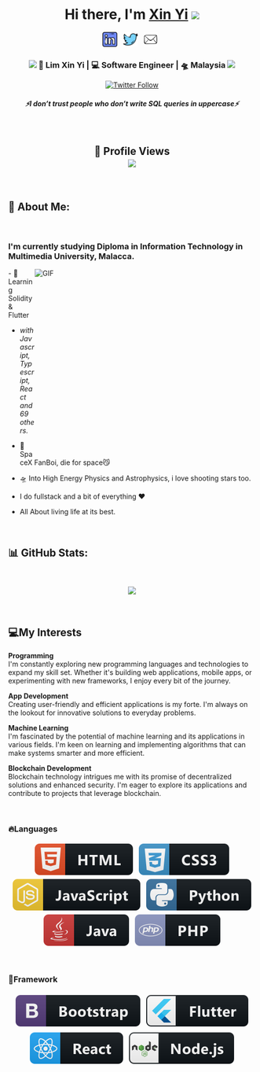 <div align="center">
   <h1>Hi there, I'm <a href="https://hemant.codes">Xin Yi</a> <img src="https://media.giphy.com/media/hvRJCLFzcasrR4ia7z/giphy.gif" width="25px"> </h1>

</div>

<p align='center'>
   <a href="https://www.linkedin.com/in/lim-xin-yi-335508304/"><img height="30" src="https://raw.githubusercontent.com/8bithemant/8bithemant/master/linkedin.png?raw=true"></a>&nbsp;&nbsp;
<a href="https://x.com/xinyi_0227"><img height="30" src="https://raw.githubusercontent.com/8bithemant/8bithemant/master/twitter.png?raw=true"></a>&nbsp;&nbsp;
<a href="mailto:1221200909@student.mmu.edu.my"><img height="30" src="email.jpg" alt="email"></a>&nbsp;&nbsp;
 </p>



<div align="center">
<h3><img src="https://media.giphy.com/media/WUlplcMpOCEmTGBtBW/giphy.gif" width="30"> 🙎 Lim Xin Yi | 💻 Software Engineer | 🛸 Malaysia <img src="https://media.giphy.com/media/WUlplcMpOCEmTGBtBW/giphy.gif" width="30"></h3>
</div>



<p align="center">
   <a href="https://x.com/xinyi_0227"><img alt="Twitter Follow" src="https://img.shields.io/twitter/follow/_hemant_joshi?style=for-the-badge&color=09f&labelColor=black&logo=twitter&label=@_xinyi0227"></a>
   <br> <!-- <a href="https://badges.pufler.dev/visits/mayhemantt/mayhemantt"> <img alt="hemant joshi github" src="https://badges.pufler.dev/visits/mayhemantt/mayhemantt"> </a> -->
 </p>
 
<h5 align="center">
   <i>⚡️I don’t trust people who don’t write SQL queries in uppercase⚡️</i>
</h5>

<br />
<h2 align="center">
   <b>👀 Profile Views</b><br/>
   <img src="https://profile-counter.glitch.me/xinyi0227/count.svg"/>
</h2>
 

<br />

## 💫 About Me:
<br/>
<p align="center">
  <h3> I'm currently studying Diploma in Information Technology in Multimedia University, Malacca.</h3>
</p>
<img align="right" height="370px" width="450px" alt="GIF" src="https://media1.tenor.com/m/w3APLkMuTX0AAAAC/computer-work.gif" />
 - 🥀 Learning Solidity & Flutter
 
 - <i>with Javascript, Typescript, React and 69 others.</i>
   
 - 🔭 SpaceX FanBoi, die for space😼

 - 🛸 Into High Energy Physics and Astrophysics, i love shooting stars too.
 
 - I do fullstack and a bit of everything :heart:
 
 - All About living life at its best.

<br />
 
## 📊 GitHub Stats:
<br/>
<p align="center" >
<a href="https://github.com/anuraghazra/github-readme-stats"> 
    <img  src="https://github-readme-stats.vercel.app/api?username=xinyi0227&&show_icons=true&theme=radical"/>
  </a>

</p>

<br />

## 💻My Interests
<b>Programming</b><br/>
I'm constantly exploring new programming languages and technologies to expand my skill set. Whether it's building web applications, mobile apps, or experimenting with new frameworks, I enjoy every bit of the journey.

<b>App Development</b><br/>
Creating user-friendly and efficient applications is my forte. I'm always on the lookout for innovative solutions to everyday problems.

<b>Machine Learning</b><br/>
I'm fascinated by the potential of machine learning and its applications in various fields. I'm keen on learning and implementing algorithms that can make systems smarter and more efficient.

<b>Blockchain Development</b><br/>
Blockchain technology intrigues me with its promise of decentralized solutions and enhanced security. I'm eager to explore its applications and contribute to projects that leverage blockchain.

<br />

### 🔥Languages 

<p align="center">
   <img src="svg/dev/languages/html.svg" alt="html" style="vertical-align:top; margin:4px">
   <img src="svg/dev/languages/css3.svg" alt="css3" style="vertical-align:top; margin:4px">
   <img src="svg/dev/languages/js.svg" alt="js" style="vertical-align:top; margin:4px">
   <img src="svg/dev/languages/python.svg" alt="python" style="vertical-align:top; margin:4px">
   <img src="svg/dev/languages/java.svg" alt="java" style="vertical-align:top; margin:4px">
   <img src="svg/dev/languages/php.svg" alt="php" style="vertical-align:top; margin:4px">
</p>

<br />

### 🐾Framework
<p align="center">
   <img src="svg/dev/frameworks/bootstrap.svg" alt="bootstrap" style="vertical-align:top; margin:6px 4px">
   <img src="svg/dev/frameworks/flutter.svg" alt="flutter" style="vertical-align:top; margin:6px 4px">
   <img src="svg/dev/frameworks/react.svg" alt="react" style="vertical-align:top; margin:6px 4px">
   <img src="svg/dev/frameworks/nodejs.svg" alt="nodejs" style="vertical-align:top; margin:6px 4px">
</p>


<!--
### - Blogs 🌱
-->
<!--
<p align="center">
  <a href="https://dev.to/hemant">
    <img src="https://raw.githubusercontent.com/8bithemant/8bithemant/master/svg/blogs/devto.svg"> 
  </a>
</p>
-->
